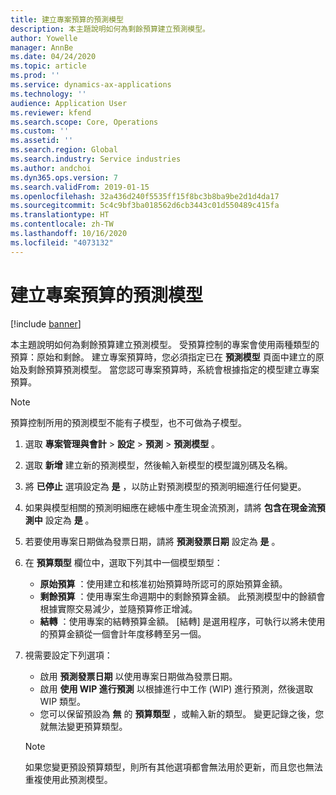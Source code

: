```yaml
---
title: 建立專案預算的預測模型
description: 本主題說明如何為剩餘預算建立預測模型。
author: Yowelle
manager: AnnBe
ms.date: 04/24/2020
ms.topic: article
ms.prod: ''
ms.service: dynamics-ax-applications
ms.technology: ''
audience: Application User
ms.reviewer: kfend
ms.search.scope: Core, Operations
ms.custom: ''
ms.assetid: ''
ms.search.region: Global
ms.search.industry: Service industries
ms.author: andchoi
ms.dyn365.ops.version: 7
ms.search.validFrom: 2019-01-15
ms.openlocfilehash: 32a436d240f5535ff15f8bc3b8ba9be2d1d4da17
ms.sourcegitcommit: 5c4c9bf3ba018562d6cb3443c01d550489c415fa
ms.translationtype: HT
ms.contentlocale: zh-TW
ms.lasthandoff: 10/16/2020
ms.locfileid: "4073132"
---
```

# <a name="create-forecast-models-for-project-budgets"></a>建立專案預算的預測模型 

[!include [banner](../includes/banner.md)]

本主題說明如何為剩餘預算建立預測模型。 受預算控制的專案會使用兩種類型的預算：原始和剩餘。 建立專案預算時，您必須指定已在 **預測模型** 頁面中建立的原始及剩餘預算預測模型。 當您認可專案預算時，系統會根據指定的模型建立專案預算。

> [!NOTE]
> 預算控制所用的預測模型不能有子模型，也不可做為子模型。

1. 選取 **專案管理與會計** > **設定** > **預測**  > **預測模型** 。
2. 選取 **新增** 建立新的預測模型，然後輸入新模型的模型識別碼及名稱。 
3. 將 **已停止** 選項設定為 **是** ，以防止對預測模型的預測明細進行任何變更。 
4. 如果與模型相關的預測明細應在總帳中產生現金流預測，請將 **包含在現金流預測中** 設定為 **是** 。 
5. 若要使用專案日期做為發票日期，請將 **預測發票日期** 設定為 **是** 。 
6. 在 **預算類型** 欄位中，選取下列其中一個模型類型：

   - **原始預算** ：使用建立和核准初始預算時所認可的原始預算金額。
   - **剩餘預算** ：使用專案生命週期中的剩餘預算金額。 此預測模型中的餘額會根據實際交易減少，並隨預算修正增減。
   - **結轉** ：使用專案的結轉預算金額。 [結轉] 是選用程序，可執行以將未使用的預算金額從一個會計年度移轉至另一個。

7. 視需要設定下列選項：

   - 啟用 **預測發票日期** 以使用專案日期做為發票日期。
   - 啟用 **使用 WIP 進行預測** 以根據進行中工作 (WIP) 進行預測，然後選取 WIP 類型。 
   - 您可以保留預設為 **無** 的 **預算類型** ，或輸入新的類型。 變更記錄之後，您就無法變更預算類型。     
    > [!NOTE]
    > 如果您變更預設預算類型，則所有其他選項都會無法用於更新，而且您也無法重複使用此預測模型。 
   


 

